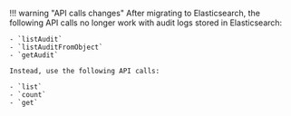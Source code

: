 !!! warning "API calls changes"
    After migrating to Elasticsearch, the following API calls no longer work with audit logs stored in Elasticsearch:
    
    - `listAudit`
    - `listAuditFromObject`
    - `getAudit`
    
    Instead, use the following API calls:
    
    - `list`
    - `count`
    - `get`